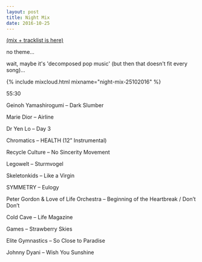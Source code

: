 ```yaml
---
layout: post
title: Night Mix
date: 2016-10-25
---
```


<a name="tracklist"></a>[(mix + tracklist is here)](/2016/10/21/night-mix/#tracklist)

no theme...

wait, maybe it's 'decomposed pop music' (but then that doesn't fit every song)...

<!-- more -->

{% include mixcloud.html mixname="night-mix-25102016" %}

55:30

Geinoh Yamashirogumi – Dark Slumber

Marie Dior – Airline

Dr Yen Lo – Day 3

Chromatics – HEALTH (12” Instrumental)

Recycle Culture – No Sincerity Movement

Legowelt – Sturmvogel

Skeletonkids – Like a Virgin

SYMMETRY – Eulogy

Peter Gordon & Love of Life Orchestra – Beginning of the Heartbreak / Don’t 
Don’t

Cold Cave – Life Magazine

Games – Strawberry Skies

Elite Gymnastics – So Close to Paradise

Johnny Dyani – Wish You Sunshine
